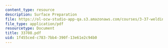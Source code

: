 ```yaml
---
content_type: resource
description: Surface Preparation
file: https://ol-ocw-studio-app-qa.s3.amazonaws.com/courses/3-37-welding-and-joining-processes-fall-2002/1f455cedc7837bb4390f13e61e2c94b0_33708.pdf
file_type: application/pdf
resourcetype: Document
title: 33708.pdf
uid: 1f455ced-c783-7bb4-390f-13e61e2c94b0
---
```

